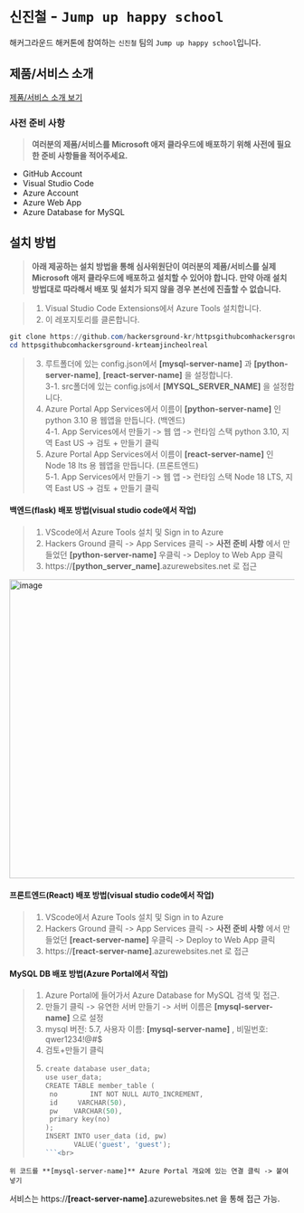 # `신진철` - `Jump up happy school`

해커그라운드 해커톤에 참여하는 `신진철` 팀의 `Jump up happy school`입니다.

## 제품/서비스 소개

<!-- 아래 링크는 지우지 마세요 -->
[제품/서비스 소개 보기](TOPIC.md)
<!-- 위 링크는 지우지 마세요 -->

### 사전 준비 사항

> **여러분의 제품/서비스를 Microsoft 애저 클라우드에 배포하기 위해 사전에 필요한 준비 사항들을 적어주세요.**<br>
- GitHub Account
- Visual Studio Code
- Azure Account
- Azure Web App
- Azure Database for MySQL
  
## 설치 방법
> **아래 제공하는 설치 방법을 통해 심사위원단이 여러분의 제품/서비스를 실제 Microsoft 애저 클라우드에 배포하고 설치할 수 있어야 합니다. 만약 아래 설치 방법대로 따라해서 배포 및 설치가 되지 않을 경우 본선에 진출할 수 없습니다.**<br>

> 1. Visual Studio Code Extensions에서 Azure Tools 설치합니다.<br>
> 2. 이 레포지토리를 클론합니다.
```ps1
git clone https://github.com/hackersground-kr/httpsgithubcomhackersground-krteamjincheolreal
cd httpsgithubcomhackersground-krteamjincheolreal
```
> 3. 루트폴더에 있는 config.json에서 **[mysql-server-name]** 과 **[python-server-name]**, **[react-server-name]** 을 설정합니다.<br>
> 3-1. src폴더에 있는 config.js에서 **[MYSQL_SERVER_NAME]** 을 설정합니다.<br>
> 4. Azure Portal App Services에서 이름이 **[python-server-name]** 인 python 3.10 용 웹앱을 만듭니다. (백엔드)<br>
> 4-1. App Services에서 만들기 -> 웹 앱 -> 런타임 스택 python 3.10, 지역 East US -> 검토 + 만들기 클릭
> 5. Azure Portal App Services에서 이름이 **[react-server-name]** 인 Node 18 lts 용 웹앱을 만듭니다. (프론트엔드)<br>
> 5-1. App Services에서 만들기 -> 웹 앱 -> 런타임 스택 Node 18 LTS, 지역 East US -> 검토 + 만들기 클릭

#### 백엔드(flask) 배포 방법(visual studio code에서 작업)<br>
> 1. VScode에서 Azure Tools 설치 및 Sign in to Azure<br>
> 2. Hackers Ground 클릭 -> App Services 클릭 -> **사전 준비 사항** 에서 만들었던 **[python-server-name]** 우클릭 -> Deploy to Web App 클릭<br>
> 3. https://**[python_server_name]**.azurewebsites.net 로 접근<br>
<img width="529" alt="image" src="https://github.com/hackersground-kr/httpsgithubcomhackersground-krteamjincheolreal/assets/49835246/946788a8-862c-4c9e-855c-3de11e1f2420">


#### 프론트엔드(React) 배포 방법(visual studio code에서 작업)<br>
> 1. VScode에서 Azure Tools 설치 및 Sign in to Azure<br>
> 2. Hackers Ground 클릭 -> App Services 클릭 -> **사전 준비 사항** 에서 만들었던 **[react-server-name]** 우클릭 -> Deploy to Web App 클릭<br>
> 3. https://**[react-server-name]**.azurewebsites.net 로 접근<br>

#### MySQL DB 배포 방법(Azure Portal에서 작업)<br>
> 1. Azure Portal에 들어가서 Azure Database for MySQL 검색 및 접근.<br>
> 2. 만들기 클릭 -> 유연한 서버 만들기 -> 서버 이름은 **[mysql-server-name]** 으로 설정<br>
> 3. mysql 버전: 5.7, 사용자 이름: **[mysql-server-name]** , 비밀번호: qwer1234!@#$ <br>
> 4. 검토+만들기 클릭<br>
> 5. ```ps1
>    create database user_data;
>    use user_data;
>    CREATE TABLE member_table (
>     no        INT NOT NULL AUTO_INCREMENT,
>     id     VARCHAR(50),
>     pw    VARCHAR(50),
>     primary key(no)
>    );
>    INSERT INTO user_data (id, pw)
>	   	    VALUE('guest', 'guest');
>    ```<br>
    위 코드를 **[mysql-server-name]** Azure Portal 개요에 있는 연결 클릭 -> 붙여넣기

서비스는 https://**[react-server-name]**.azurewebsites.net 을 통해 접근 가능.<br>

